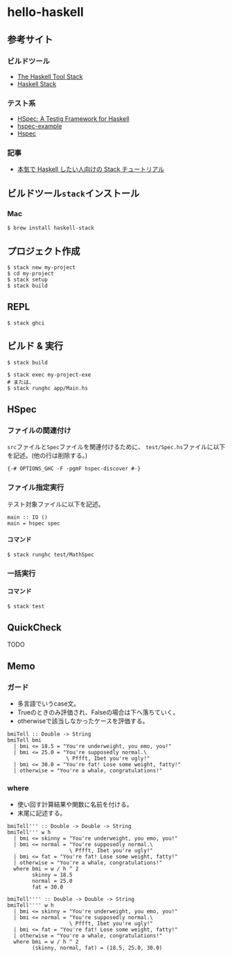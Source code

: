 # hello-haskell
## 参考サイト
### ビルドツール
* [The Haskell Tool Stack](https://docs.haskellstack.org/en/stable/README/)
* [Haskell Stack](https://haskell.e-bigmoon.com/stack/)

### テスト系
* [HSpec: A Testig Framework for Haskell](https://hspec.github.io/)
* [hspec-example](https://github.com/hspec/hspec-example)
* [Hspec](https://hspec.github.io/)

### 記事
* [本気で Haskell したい人向けの Stack チュートリアル](https://qiita.com/waddlaw/items/49874f4cf9b680e4b015)


## ビルドツール`stack`インストール
### Mac
```
$ brew install haskell-stack
```


## プロジェクト作成
```
$ stack new my-project
$ cd my-project
$ stack setup
$ stack build
```


## REPL
```
$ stack ghci
```


## ビルド & 実行
```
$ stack build

$ stack exec my-project-exe
# または、
$ stack runghc app/Main.hs
```


## HSpec
### ファイルの関連付け
`src`ファイルと`Spec`ファイルを関連付けるために、
`test/Spec.hs`ファイルに以下を記述。(他の行は削除する。)
```
{-# OPTIONS_GHC -F -pgmF hspec-discover #-}
```

### ファイル指定実行
テスト対象ファイルに以下を記述。
```
main :: IO ()
main = hspec spec
```
#### コマンド
```
$ stack runghc test/MathSpec
```

### 一括実行
#### コマンド
```
$ stack test
```


## QuickCheck
TODO


## Memo
### ガード
* 多言語でいうcase文。
* Trueのときのみ評価され、Falseの場合は下へ落ちていく。
* otherwiseで該当しなかったケースを評価する。
```
bmiTell :: Double -> String
bmiTell bmi
  | bmi <= 18.5 = "You're underweight, you emo, you!"
  | bmi <= 25.0 = "You're supposedly normal.\
                   \ Pffft, Ibet you're ugly!"
  | bmi <= 30.0 = "You're fat! Lose some weight, fatty!"
  | otherwise = "You're a whale, congratulations!"
```

### where
* 使い回す計算結果や関数に名前を付ける。
* 末尾に記述する。
```
bmiTell''' :: Double -> Double -> String
bmiTell''' w h
  | bmi <= skinny = "You're underweight, you emo, you!"
  | bmi <= normal = "You're supposedly normal.\
                    \ Pffft, Ibet you're ugly!"
  | bmi <= fat = "You're fat! Lose some weight, fatty!"
  | otherwise = "You're a whale, congratulations!"
  where bmi = w / h ^ 2
        skinny = 18.5
        normal = 25.0
        fat = 30.0
```
```
bmiTell'''' :: Double -> Double -> String
bmiTell'''' w h
  | bmi <= skinny = "You're underweight, you emo, you!"
  | bmi <= normal = "You're supposedly normal.\
                    \ Pffft, Ibet you're ugly!"
  | bmi <= fat = "You're fat! Lose some weight, fatty!"
  | otherwise = "You're a whale, congratulations!"
  where bmi = w / h ^ 2
        (skinny, normal, fat) = (18.5, 25.0, 30.0)
```
